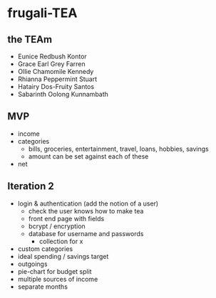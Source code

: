 # frugali-TEA

## the TEAm
* Eunice Redbush Kontor
* Grace Earl Grey Farren
* Ollie Chamomile Kennedy
* Rhianna Peppermint Stuart
* Hatairy Dos-Fruity Santos
* Sabarinth Oolong Kunnambath

## MVP
* income
* categories
  * bills, groceries, entertainment, travel, loans, hobbies, savings
  * amount can be set against each of these
* net
  
## Iteration 2
* login & authentication (add the notion of a user)
  * check the user knows how to make tea
  * front end page with fields
  * bcrypt / encryption
  * database for username and passwords
    * collection for x
* custom categories
* ideal spending / savings target
* outgoings
* pie-chart for budget split
* multiple sources of income
* separate months
